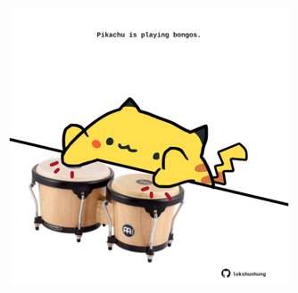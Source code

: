 <!-- built at 01/09/2024, 23:00:45 UTC -->
<p align="center">
  <img width="500" height="500" src="./ReadmeImage.svg">
</p>
